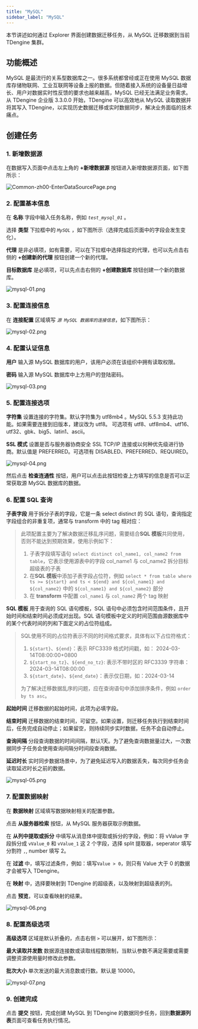 ```yaml
---
title: "MySQL"
sidebar_label: "MySQL"
---
```


本节讲述如何通过 Explorer 界面创建数据迁移任务，从 MySQL 迁移数据到当前 TDengine 集群。

## 功能概述

MySQL 是最流行的关系型数据库之一。很多系统都曾经或正在使用 MySQL 数据库存储物联网、工业互联网等设备上报的数据。但随着接入系统的设备量日益增长、用户对数据实时性反馈的要求也越来越高，MySQL 已经无法满足业务需求。从 TDengine 企业版 3.3.0.0 开始，TDengine 可以高效地从 MySQL 读取数据并将其写入 TDengine，以实现历史数据迁移或实时数据同步，解决业务面临的技术痛点。

## 创建任务

### 1. 新增数据源

在数据写入页面中点击左上角的 **+新增数据源** 按钮进入新增数据源页面，如下图所示：

![Common-zh00-EnterDataSourcePage.png](./pic/Common-zh00-EnterDataSourcePage.png "进入新增数据源页面")

### 2. 配置基本信息

在 **名称** 字段中输入任务名称，例如 *`test_mysql_01`* 。

选择 **类型** 下拉框中的 *`MySQL`* ，如下图所示（选择完成后页面中的字段会发生变化）。

**代理** 是非必填项，如有需要，可以在下拉框中选择指定的代理，也可以先点击右侧的 **+创建新的代理** 按钮创建一个新的代理。

**目标数据库** 是必填项，可以先点击右侧的 **+创建数据库** 按钮创建一个新的数据库。

![mysql-01.png](./pic/mysql-01.png "选择数据源类型为 MySQL")

### 3. 配置连接信息

在 **连接配置** 区域填写 *`源 MySQL 数据库的连接信息`*，如下图所示：

![mysql-02.png](./pic/mysql-02.png "填写源 MySQL数据库的连接信息")

### 4. 配置认证信息

**用户** 输入源 MySQL 数据库的用户，该用户必须在该组织中拥有读取权限。  

**密码** 输入源 MySQL 数据库中上方用户的登陆密码。 

![ mysql-03.png](./pic/mysql-03.png "配置认证信息")  

### 5. 配置连接选项

**字符集** 设置连接的字符集。默认字符集为 utf8mb4 。MySQL 5.5.3 支持此功能。如果需要连接到旧版本，建议改为 utf8。
可选项有 utf8、utf8mb4、utf16、utf32、gbk、big5、latin1、ascii。

**SSL 模式** 设置是否与服务器协商安全 SSL TCP/IP 连接或以何种优先级进行协商。默认值是 PREFERRED。可选项有 DISABLED、PREFERRED、REQUIRED。

![ mysql-04.png](./pic/mysql-04.png "配置连接选项")
  
然后点击 **检查连通性** 按钮，用户可以点击此按钮检查上方填写的信息是否可以正常获取源 MySQL 数据库的数据。

### 6. 配置 SQL 查询

**子表字段** 用于拆分子表的字段，它是一条 select distinct 的 SQL 语句，查询指定字段组合的非重复项，通常与 transform 中的 tag 相对应：
> 此项配置主要为了解决数据迁移乱序问题，需要结合**SQL 模板**共同使用，否则不能达到预期效果，使用示例如下：
> 1. 子表字段填写语句 `select distinct col_name1, col_name2 from table`，它表示使用源表中的字段 col_name1 与 col_name2 拆分目标超级表的子表
> 2. 在**SQL 模板**中添加子表字段占位符，例如 `select * from table where ts >= ${start} and ts < ${end} and ${col_name1} and ${col_name2}` 中的 `${col_name1} and ${col_name2}` 部分
> 3. 在 **transform** 中配置 `col_name1` 与 `col_name2` 两个 tag 映射

**SQL 模板** 用于查询的 SQL 语句模板，SQL 语句中必须包含时间范围条件，且开始时间和结束时间必须成对出现。SQL 语句模板中定义的时间范围由源数据库中的某个代表时间的列和下面定义的占位符组成。
> SQL使用不同的占位符表示不同的时间格式要求，具体有以下占位符格式：
> 1. `${start}`、`${end}`：表示 RFC3339 格式时间戳，如： 2024-03-14T08:00:00+0800
> 2. `${start_no_tz}`、`${end_no_tz}`: 表示不带时区的 RFC3339 字符串：2024-03-14T08:00:00
> 3. `${start_date}`、`${end_date}`：表示仅日期，如：2024-03-14
>
> 为了解决迁移数据乱序的问题，应在查询语句中添加排序条件，例如 `order by ts asc`。

**起始时间** 迁移数据的起始时间，此项为必填字段。

**结束时间** 迁移数据的结束时间，可留空。如果设置，则迁移任务执行到结束时间后，任务完成自动停止；如果留空，则持续同步实时数据，任务不会自动停止。

**查询间隔** 分段查询数据的时间间隔，默认1天。为了避免查询数据量过大，一次数据同步子任务会使用查询间隔分时间段查询数据。

**延迟时长** 实时同步数据场景中，为了避免延迟写入的数据丢失，每次同步任务会读取延迟时长之前的数据。

![ mysql-05.png](./pic/mysql-05.png "配置数据采集") 

### 7. 配置数据映射

在 **数据映射** 区域填写数据映射相关的配置参数。

点击 **从服务器检索** 按钮，从 MySQL 服务器获取示例数据。

在 **从列中提取或拆分** 中填写从消息体中提取或拆分的字段，例如：将 vValue 字段拆分成 `vValue_0` 和 `vValue_1` 这 2 个字段，选择 split 提取器，seperator 填写分割符 `,`, number 填写 2。

在 **过滤** 中，填写过滤条件，例如：填写`Value > 0`，则只有 Value 大于 0 的数据才会被写入 TDengine。

在 **映射** 中，选择要映射到 TDengine 的超级表，以及映射到超级表的列。

点击 **预览**，可以查看映射的结果。

![mysql-06.png](pic/mysql-06.png)

### 8. 配置高级选项

**高级选项** 区域是默认折叠的，点击右侧 `>` 可以展开，如下图所示：

**最大读取并发数** 数据源连接数或读取线程数限制，当默认参数不满足需要或需要调整资源使用量时修改此参数。

**批次大小** 单次发送的最大消息数或行数。默认是 10000。

![mysql-07.png](pic/mysql-07.png)

### 9. 创建完成

点击 **提交** 按钮，完成创建  MySQL 到 TDengine 的数据同步任务，回到**数据源列表**页面可查看任务执行情况。
